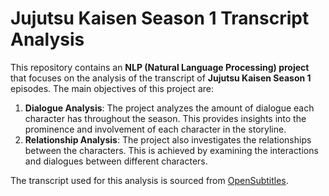 <h1>Jujutsu Kaisen Season 1 Transcript Analysis</h1>

<p>This repository contains an <strong>NLP (Natural Language Processing) project</strong> that focuses on the analysis of the transcript of <strong>Jujutsu Kaisen Season 1</strong> episodes. The main objectives of this project are:</p>

<ol>
  <li><strong>Dialogue Analysis</strong>: The project analyzes the amount of dialogue each character has throughout the season. This provides insights into the prominence and involvement of each character in the storyline.</li>
  <li><strong>Relationship Analysis</strong>: The project also investigates the relationships between the characters. This is achieved by examining the interactions and dialogues between different characters.</li>
</ol>

<p>The transcript used for this analysis is sourced from <a href="https://www.opensubtitles.org/pl/pl">OpenSubtitles</a>.</p>
